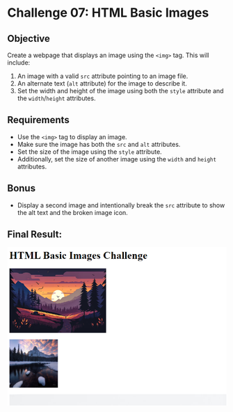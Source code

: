 # Challenge 07: HTML Basic Images

## Objective
Create a webpage that displays an image using the `<img>` tag. This will include:
1. An image with a valid `src` attribute pointing to an image file.
2. An alternate text (`alt` attribute) for the image to describe it.
3. Set the width and height of the image using both the `style` attribute and the `width`/`height` attributes.

## Requirements
- Use the `<img>` tag to display an image.
- Make sure the image has both the `src` and `alt` attributes.
- Set the size of the image using the `style` attribute.
- Additionally, set the size of another image using the `width` and `height` attributes.

## Bonus
- Display a second image and intentionally break the `src` attribute to show the alt text and the broken image icon.

## Final Result:
![Final Result Image](../Result%20Images/FinalResultChallenge7.png)
